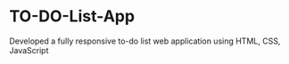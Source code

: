 # TO-DO-List-App
Developed a fully responsive to-do list web application using HTML, CSS, JavaScript
